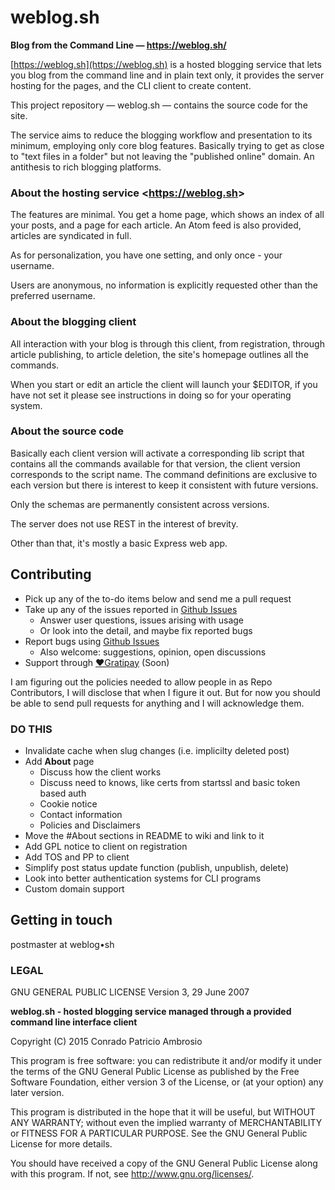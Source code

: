 # weblog.sh
__Blog from the Command Line — https://weblog.sh/__

[https://weblog.sh](https://weblog.sh) is a hosted blogging service that lets you blog from the command line and in plain text only, it provides the server hosting for the pages, and the CLI client to create content.

This project repository — weblog.sh — contains the source code for the site.

The service aims to reduce the blogging workflow and presentation to its minimum, employing only core blog features. Basically trying to get as close to "text files in a folder" but not leaving the "published online" domain. An antithesis to rich blogging platforms.

### About the hosting service <<https://weblog.sh>>

The features are minimal. You get a home page, which shows an index of all your posts, and a page for each article. An Atom feed is also provided, articles are syndicated in full.

As for personalization, you have one setting, and only once - your username.

Users are anonymous, no information is explicitly requested other than the preferred username.

### About the blogging client

All interaction with your blog is through this client, from registration, through article publishing, to article deletion, the site's homepage outlines all the commands.

When you start or edit an article the client will launch your $EDITOR, if you have not set it please see instructions in doing so for your operating system.

### About the source code

Basically each client version will activate a corresponding lib script that contains all the commands available for that version, the client version corresponds to the script name. The command definitions are exclusive to each version but there is interest to keep it consistent with future versions.

Only the schemas are permanently consistent across versions.

The server does not use REST in the interest of brevity.

Other than that, it's mostly a basic Express web app.

## Contributing

- Pick up any of the to-do items below and send me a pull request
- Take up any of the issues reported in [Github Issues](https://github.com/hmngwy/weblog.sh/issues)
  - Answer user questions, issues arising with usage
  - Or look into the detail, and maybe fix reported bugs
- Report bugs using [Github Issues](https://github.com/hmngwy/weblog.sh/issues)
  - Also welcome: suggestions, opinion, open discussions
- Support through [♥︎Gratipay](https://gratipay.com/weblog-sh/) (Soon)

I am figuring out the policies needed to allow people in as Repo Contributors, I will disclose that when I figure it out. But for now you should be able to send pull requests for anything and I will acknowledge them.

### DO THIS

- Invalidate cache when slug changes (i.e. implicilty deleted post)
- Add **About** page
  - Discuss how the client works
  - Discuss need to knows, like certs from startssl and basic token based auth
  - Cookie notice
  - Contact information
  - Policies and Disclaimers
- Move the #About sections in README to wiki and link to it
- Add GPL notice to client on registration
- Add TOS and PP to client
- Simplify post status update function (publish, unpublish, delete)
- Look into better authentication systems for CLI programs
- Custom domain support

## Getting in touch
postmaster at weblog•sh

### LEGAL

GNU GENERAL PUBLIC LICENSE
Version 3, 29 June 2007

**weblog.sh - hosted blogging service managed through a provided command line interface client**

Copyright (C) 2015 Conrado Patricio Ambrosio

This program is free software: you can redistribute it and/or modify
it under the terms of the GNU General Public License as published by
the Free Software Foundation, either version 3 of the License, or
(at your option) any later version.

This program is distributed in the hope that it will be useful,
but WITHOUT ANY WARRANTY; without even the implied warranty of
MERCHANTABILITY or FITNESS FOR A PARTICULAR PURPOSE.  See the
GNU General Public License for more details.

You should have received a copy of the GNU General Public License
along with this program.  If not, see <http://www.gnu.org/licenses/>.
